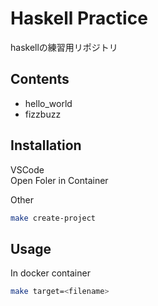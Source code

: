 # Haskell Practice
haskellの練習用リポジトリ

## Contents
- hello_world
- fizzbuzz

## Installation
VSCode  
Open Foler in Container

Other
```bash
make create-project
```

## Usage
In docker container
```bash
make target=<filename>
```
